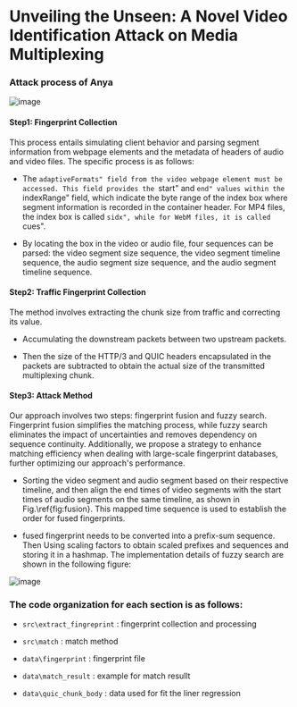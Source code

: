 
# Unveiling the Unseen: A Novel Video Identification Attack on Media Multiplexing
### Attack process of Anya

![image](https://github.com/user-attachments/assets/3837be7c-0ef6-4170-8c8b-6d46cc800d54)


#### Step1: Fingerprint Collection
This process entails simulating client behavior and parsing segment information from webpage elements and the metadata of headers of audio and video files. The specific process is as follows:

- The ``adaptiveFormats" field from the video webpage element must be accessed. This field provides the ``start" and ``end" values within the ``indexRange" field, which indicate the byte range of the index box where segment information is recorded in the container header. For MP4 files, the index box is called ``sidx", while for WebM files, it is called ``cues".
 
- By locating the box in the video or audio file, four sequences can be parsed: the video segment size sequence, the video segment timeline sequence, the audio segment size sequence, and the audio segment timeline sequence.

#### Step2: Traffic Fingerprint Collection
The method involves extracting the chunk size from traffic and  correcting its value.

- Accumulating the downstream packets between two upstream packets.
 
- Then the size of the HTTP/3 and QUIC headers encapsulated in the packets are subtracted to obtain the actual size of the transmitted multiplexing chunk.

#### Step3: Attack Method
Our approach involves two steps: fingerprint fusion and fuzzy search. Fingerprint fusion simplifies the matching process, while fuzzy search eliminates the impact of uncertainties and removes dependency on sequence continuity. Additionally, we propose a strategy to enhance matching efficiency when dealing with large-scale fingerprint databases, further optimizing our approach's performance.

- Sorting the video segment and audio segment based on their respective timeline, and then align the end times of video segments with the start times of audio segments on the same timeline, as shown in Fig.\ref{fig:fusion}. This mapped time sequence is used to establish the order for fused fingerprints.

- fused fingerprint needs to be converted into a prefix-sum sequence. Then Using scaling factors to obtain scaled prefixes and sequences and storing it in a hashmap. The implementation details of fuzzy search are shown in the following figure:

![image](https://github.com/user-attachments/assets/86bbd3d6-6dbd-41f4-8b0a-371d73c085bc)


### The code organization for each section is as follows:
- `src\extract_fingreprint` : fingerprint collection and processing

- `src\match` : match method

- `data\fingerprint` : fingerprint file 

- `data\match_result` : example for match resullt

- `data\quic_chunk_body` : data used for fit the liner regression
